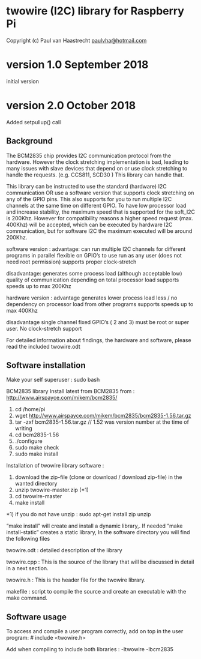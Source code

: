 ﻿
# twowire (I2C) library for Raspberry Pi

Copyright (c) Paul van Haastrecht <paulvha@hotmail.com>

# version 1.0	September 2018 
initial version 

# version 2.0   October 2018
Added setpullup() call

## Background
The BCM2835 chip provides I2C communication protocol from the hardware. However the clock stretching implementation is bad, leading to many issues with slave devices that depend on or use  clock stretching to handle the requests. (e.g. CCS811, SCD30 ) This library can handle that. 

This library can be instructed to use the standard (hardware) I2C communication OR use a software version that supports clock stretching on any of the GPIO pins. This also supports for you to run multiple I2C channels at the same time on different GPIO.  To have low processor load and increase stability, the maximum speed that is supported for the soft_I2C is 200Khz. However for compatibility reasons a higher speed request (max. 400Khz) will be accepted, which can be executed by hardware I2C communication, but for software I2C the maximum executed will be around 200Khz. 

software version :
  advantage:
	can run multiple I2C channels for different programs in parallel
	flexible on GPIO’s to use
	run as any user (does not need root permission)
	supports proper clock-stretch

  disadvantage:
	generates some process load (although acceptable low)
	quality of communication depending on total processor load
	supports speeds up to max 200Khz

hardware version :
  advantage
	generates lower process load
	less / no dependency on processor load from other programs
	supports speeds up to max 400Khz

  disadvantage
	single channel
	fixed GPIO’s ( 2 and 3)
	must be root or super user.
	No clock-stretch support

For detailed information about findings, the hardware and software, please read the included twowire.odt
 
## Software installation

Make your self superuser : sudo bash

BCM2835 library
Install latest from BCM2835 from : http://www.airspayce.com/mikem/bcm2835/

1. cd /home/pi
2. wget http://www.airspayce.com/mikem/bcm2835/bcm2835-1.56.tar.gz
3. tar -zxf bcm2835-1.56.tar.gz		// 1.52 was version number at the time of writing
4. cd bcm2835-1.56
5. ./configure
6. sudo make check
7. sudo make install

Installation of twowire library software :

1. download the zip-file (clone or download / download zip-file) in the wanted directory
2. unzip twowire-master.zip (*1)
3. cd twowire-master
4. make install

*1) if you do not have unzip : sudo apt-get install zip unzip

“make install” will create and install a dynamic library,. If needed “make install-static” creates a static library,  In the software directory you will find the following files 

twowire.odt :
	detailed description of the library

twowire.cpp :
     This is the source of the library that will be discussed in detail in a next section. 

twowire.h :
     This is the header file for the twowire library. 

makefile :
	script to compile the source and create an executable with the  make command.

 
## Software usage

To access and compile a user program correctly, add on top in the user program:
	# include <twowire.h>

Add when compiling to include both libraries : -ltwowire -lbcm2835
